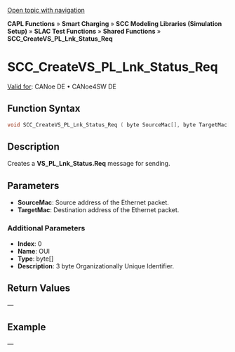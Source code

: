 [Open topic with navigation](../../../../../CANoeDEFamily.htm#Topics/CAPLFunctions/SmartCharging/Functions/CAPLfunctionSCCCreateVSPLLnkStatusReq.md)

**CAPL Functions** » **Smart Charging** » **SCC Modeling Libraries (Simulation Setup)** » **SLAC Test Functions** » **Shared Functions** » **SCC_CreateVS_PL_Lnk_Status_Req**

# SCC_CreateVS_PL_Lnk_Status_Req

[Valid for](../../../Shared/FeatureAvailability.md):  CANoe DE • CANoe4SW DE

## Function Syntax

```c
void SCC_CreateVS_PL_Lnk_Status_Req ( byte SourceMac[], byte TargetMac[] )
```

## Description

Creates a **VS_PL_Lnk_Status.Req** message for sending.

## Parameters

- **SourceMac**: Source address of the Ethernet packet.
- **TargetMac**: Destination address of the Ethernet packet.

### Additional Parameters

- **Index**: 0
- **Name**: OUI
- **Type**: byte[]
- **Description**: 3 byte Organizationally Unique Identifier.

## Return Values

—

## Example

—
